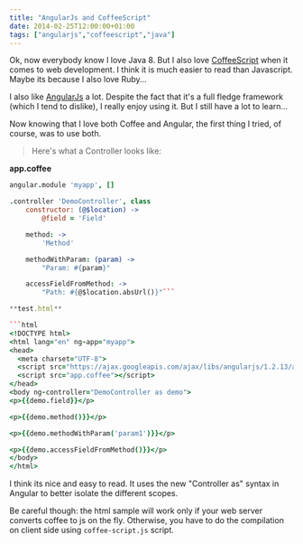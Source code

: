 ```yaml
---
title: "AngularJs and CoffeeScript"
date: 2014-02-25T12:00:00+01:00
tags: ["angularjs","coffeescript","java"]
---
```


Ok, now everybody know I love Java 8. But I also love <a href="http://coffeescript.org/">CoffeeScript</a> when it comes to web development. I think it is much easier to read than Javascript. Maybe its because I also love Ruby...

I also like <a href="http://angularjs.org/">AngularJs</a> a lot. Despite the fact that it's a full fledge framework (which I tend to dislike), I really enjoy using it. But I still have a lot to learn...

Now knowing that I love both Coffee and Angular, the first thing I tried, of course, was to use both.

<blockquote>
  Here's what a Controller looks like:
</blockquote>

**app.coffee**

```coffee
angular.module 'myapp', []

.controller 'DemoController', class
	constructor: (@$location) ->
		@field = 'Field'

	method: ->
		'Method'

	methodWithParam: (param) ->
		"Param: #{param}"

	accessFieldFromMethod: ->
		"Path: #{@$location.absUrl()}"```

**test.html**

```html
<!DOCTYPE html>
<html lang="en" ng-app="myapp">
<head>
  <meta charset="UTF-8">
  <script src="https://ajax.googleapis.com/ajax/libs/angularjs/1.2.13/angular.min.js"></script>
  <script src="app.coffee"></script>
</head>
<body ng-controller="DemoController as demo">
<p>{{demo.field}}</p>

<p>{{demo.method()}}</p>

<p>{{demo.methodWithParam('param1')}}</p>

<p>{{demo.accessFieldFromMethod()}}</p>
</body>
</html>
```

I think its nice and easy to read. It uses the new "Controller as" syntax in Angular to better isolate the different scopes.

Be careful though: the html sample will work only if your web server converts coffee to js on the fly. Otherwise, you have to do the compilation on client side using <code>coffee-script.js</code> script.
